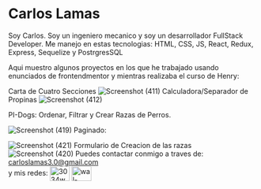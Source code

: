 

<!--
**CarlosLamasB/CarlosLamasB** is a ✨ _special_ ✨ repository because its `README.md` (this file) appears on your GitHub profile.

Here are some ideas to get you started:

- 🔭 I’m currently working on ...
- 🌱 I’m currently learning ...
- 👯 I’m looking to collaborate on ...
- 🤔 I’m looking for help with ...
- 💬 Ask me about ...
- 📫 How to reach me: ...
- 😄 Pronouns: ...
- ⚡ Fun fact: ...
-->

<h1> Carlos Lamas</h1>

<p> Soy Carlos. Soy un ingeniero mecanico y  soy un desarrollador FullStack Developer.
Me manejo en estas tecnologias: HTML, CSS, JS, React, Redux, Express, Sequelize y PostrgresSQL

Aqui muestro algunos proyectos en los que he trabajado usando enunciados de frontendmentor y mientras realizaba el curso de Henry:

Carta de Cuatro Secciones
![Screenshot (411)](https://user-images.githubusercontent.com/66544930/177835105-0a219a39-e61e-40cf-8f30-1ab4970bb678.png)
Calculadora/Separador de Propinas
![Screenshot (412)](https://user-images.githubusercontent.com/66544930/177839067-ecd9cc33-3bc8-4e4f-9827-195d4c8fc361.png)

PI-Dogs: Ordenar, Filtrar y Crear Razas de Perros.

![Screenshot (419)](https://user-images.githubusercontent.com/66544930/177839584-f3e9c837-c9e3-44c7-859b-77d18fe67534.png)
Paginado:

![Screenshot (421)](https://user-images.githubusercontent.com/66544930/177839846-814e258e-cbc4-4c9d-a55f-368eec2e9339.png)
Formulario de Creacion de las razas
![Screenshot (420)](https://user-images.githubusercontent.com/66544930/177839620-936535eb-3ccf-439a-92d3-619fc6929c90.png)
Puedes contactar conmigo a traves de:
carloslamas3.0@gmail.com 
<br>
y mis redes:
<a href="https://twitter.com/SoloUnCarlitos" rel="nofollow"><img align="center" src="https://raw.githubusercontent.com/rahuldkjain/github-profile-readme-generator/master/src/images/icons/Social/twitter.svg" alt="3034walter" height="30" width="40" style="max-width: 100%;"></a>
<a href="https://www.linkedin.com/in/carlos-lamas-32a308121/" rel="nofollow"><img align="center" src="https://raw.githubusercontent.com/rahuldkjain/github-profile-readme-generator/master/src/images/icons/Social/linked-in-alt.svg" alt="wal-hernandez-dev" height="30" width="40" style="max-width: 100%;"></a>

</p>

